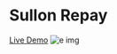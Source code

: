 # Sullon Repay
<a href="file:///E:/Projects/spotify/Sullon-Repay/login1.html">Live Demo</a>
![e img](https://github.com/Kavishhumane/e-commerce-project-kvi.zip/assets/67945266/ac9c525b-4ad1-41b2-8041-3a25ea58799b)

 
